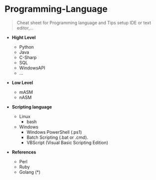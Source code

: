 # Programming-Language
> Cheat sheet for Programming language and Tips setup IDE or text editor,...

- __Hight Level__
  * Python
  * Java
  * C-Sharp
  * SQL
  * WindowsAPI
  * ...
- __Low Level__
  * mASM
  * nASM

- __Scripting language__
  * Linux
    + bash
  * Windows
    + Windows PowerShell (.ps1)
    + Batch Scripting (.bat or .cmd).
    + VBScript (Visual Basic Scripting Edition)

- __References__
  * Perl
  * Ruby
  * Golang (*)
